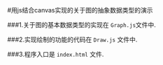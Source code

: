 #用js结合canvas实现的关于图的抽象数据类型的演示

###1.关于图的基本数据类型的实现在 `Graph.js`文件中.

###2.实现绘制的功能的代码在 `Draw.js` 文件中.

###3.程序入口是 `index.html` 文件.


